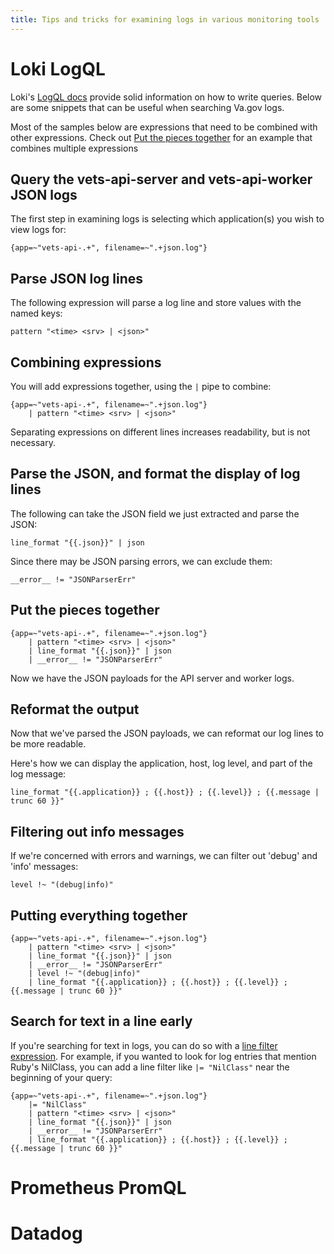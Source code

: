 ```yaml
---
title: Tips and tricks for examining logs in various monitoring tools
---
```



# Loki LogQL

Loki's [LogQL docs](https://grafana.com/docs/loki/latest/logql/) provide solid information on how to write queries. Below are some snippets that can be useful when searching Va.gov logs.

Most of the samples below are expressions that need to be combined with other expressions. Check out [Put the pieces together](#put-the-pieces-together) for an example that combines multiple expressions

## Query the vets-api-server and vets-api-worker JSON logs

The first step in examining logs is selecting which application(s) you wish to view logs for:

```
{app=~"vets-api-.+", filename=~".+json.log"}
```

## Parse JSON log lines

The following expression will parse a log line and store values with the named keys:

```
pattern "<time> <srv> | <json>"
```

## Combining expressions

You will add expressions together, using the `|` pipe to combine:

```
{app=~"vets-api-.+", filename=~".+json.log"}
    | pattern "<time> <srv> | <json>"
```

Separating expressions on different lines increases readability, but is not necessary.


## Parse the JSON, and format the display of log lines

The following can take the JSON field we just extracted and parse the JSON:

```
line_format "{{.json}}" | json
```

Since there may be JSON parsing errors, we can exclude them:

```
__error__ != "JSONParserErr"
```

## Put the pieces together

```
{app=~"vets-api-.+", filename=~".+json.log"}
    | pattern "<time> <srv> | <json>"
    | line_format "{{.json}}" | json
    | __error__ != "JSONParserErr"
```

Now we have the JSON payloads for the API server and worker logs.

## Reformat the output

Now that we've parsed the JSON payloads, we can reformat our log lines to be more readable.

Here's how we can display the application, host, log level, and part of the log message:

```
line_format "{{.application}} ; {{.host}} ; {{.level}} ; {{.message | trunc 60 }}"
```

## Filtering out info messages

If we're concerned with errors and warnings, we can filter out 'debug' and 'info' messages:

```
level !~ "(debug|info)"
```

## Putting everything together

```
{app=~"vets-api-.+", filename=~".+json.log"}
    | pattern "<time> <srv> | <json>"
    | line_format "{{.json}}" | json
    | __error__ != "JSONParserErr"
    | level !~ "(debug|info)"
    | line_format "{{.application}} ; {{.host}} ; {{.level}} ; {{.message | trunc 60 }}"
```

## Search for text in a line early

If you're searching for text in logs, you can do so with a [line filter expression](https://grafana.com/docs/loki/latest/logql/log_queries/#line-filter-expression). For example, if you wanted to look for log entries that mention Ruby's NilClass, you can add a line filter like `|= "NilClass"` near the beginning of your query:

```
{app=~"vets-api-.+", filename=~".+json.log"}
    |= "NilClass"
    | pattern "<time> <srv> | <json>"
    | line_format "{{.json}}" | json
    | __error__ != "JSONParserErr"
    | line_format "{{.application}} ; {{.host}} ; {{.level}} ; {{.message | trunc 60 }}"
```


# Prometheus PromQL


# Datadog
